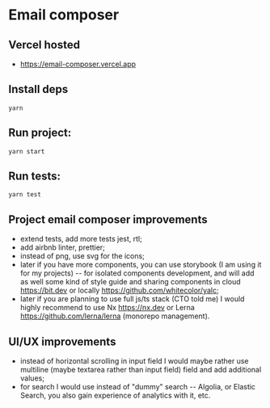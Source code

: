 # Email composer

## Vercel hosted

- https://email-composer.vercel.app


## Install deps

```
yarn
```

## Run project:

```
yarn start
```

## Run tests:

```
yarn test
```

## Project email composer improvements

- extend tests, add more tests jest, rtl;
- add airbnb linter, prettier;
- instead of png, use svg for the icons;
- later if you have more components, you can use storybook (I am using it for my projects) -- for isolated components development, and will add as well some kind of style guide and sharing components in cloud https://bit.dev or locally https://github.com/whitecolor/yalc;
- later if you are planning to use full js/ts stack (CTO told me) I would highly recommend to use Nx https://nx.dev or Lerna https://github.com/lerna/lerna (monorepo management).

## UI/UX improvements

- instead of horizontal scrolling in input field I would maybe rather use multiline (maybe textarea rather than input field) field and add additional values;
- for search I would use instead of "dummy" search -- Algolia, or Elastic Search, you also gain experience of analytics with it, etc.
